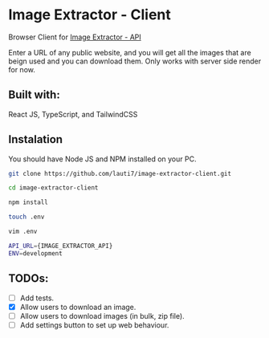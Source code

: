 # Image Extractor - Client

Browser Client for [Image Extractor - API](https://github.com/lauti7/image-extractor-api)

Enter a URL of any public website, and you will get all the images that are beign used and you can download them.
Only works with server side render for now.

## Built with:

React JS, TypeScript, and TailwindCSS

## Instalation

You should have Node JS and NPM installed on your PC.

```bash
git clone https://github.com/lauti7/image-extractor-client.git
```

```bash
cd image-extractor-client
```

```bash
npm install
```

```bash
touch .env

vim .env

API_URL={IMAGE_EXTRACTOR_API}
ENV=development

```

## TODOs:

- [ ] Add tests.
- [x] Allow users to download an image.
- [ ] Allow users to download images (in bulk, zip file).
- [ ] Add settings button to set up web behaviour.

